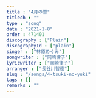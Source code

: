 ```yaml
---
title : "4月の雪"
titlech : ""
type : "song"
date : "2021-1-8"
order : 471401
discography : ["Plain"]
discographyId : ["plain"]
singer : ["林原めぐみ"]
songwriter : ["岡崎律子"]
lyricwriter : ["岡崎律子"]
arranger : ["長谷川智樹"]
slug : "/songs/4-tsuki-no-yuki"
tags : []
remarks : ""
---
```


